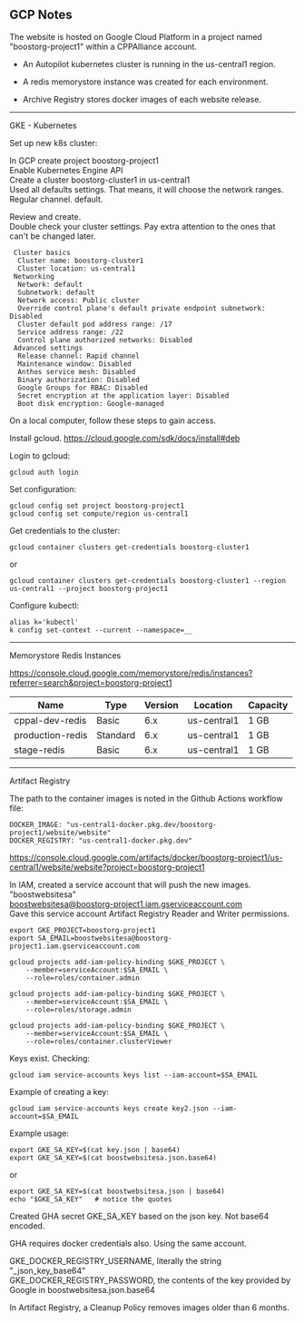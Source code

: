 <!--
Copyright (c) 2024 The C++ Alliance, Inc. (https://cppalliance.org)

Distributed under the Boost Software License, Version 1.0. (See accompanying
file LICENSE_1_0.txt or copy at http://www.boost.org/LICENSE_1_0.txt)

Official repository: https://github.com/boostorg/website-v2
-->

## GCP Notes

The website is hosted on Google Cloud Platform in a project named "boostorg-project1" within a CPPAlliance account.

- An Autopilot kubernetes cluster is running in the us-central1 region.

- A redis memorystore instance was created for each environment.

- Archive Registry stores docker images of each website release.

---

GKE - Kubernetes

Set up new k8s cluster:

In GCP create project boostorg-project1  
Enable Kubernetes Engine API  
Create a cluster boostorg-cluster1 in us-central1  
Used all defaults settings. That means, it will choose the network ranges.  
Regular channel. default.  

Review and create.    
Double check your cluster settings. Pay extra attention to the ones that can't be changed later.  

```
 Cluster basics
  Cluster name: boostorg-cluster1 
  Cluster location: us-central1 
 Networking
  Network: default
  Subnetwork: default
  Network access: Public cluster 
  Override control plane's default private endpoint subnetwork: Disabled
  Cluster default pod address range: /17 
  Service address range: /22 
  Control plane authorized networks: Disabled
 Advanced settings
  Release channel: Rapid channel
  Maintenance window: Disabled
  Anthos service mesh: Disabled 
  Binary authorization: Disabled
  Google Groups for RBAC: Disabled
  Secret encryption at the application layer: Disabled
  Boot disk encryption: Google-managed
``` 

On a local computer, follow these steps to gain access.  

Install gcloud. https://cloud.google.com/sdk/docs/install#deb

Login to gcloud:

```
gcloud auth login
```

Set configuration: 

```
gcloud config set project boostorg-project1
gcloud config set compute/region us-central1
```

Get credentials to the cluster:

```
gcloud container clusters get-credentials boostorg-cluster1
```

or

```
gcloud container clusters get-credentials boostorg-cluster1 --region us-central1 --project boostorg-project1
```

Configure kubectl:

```
alias k='kubectl'
k config set-context --current --namespace=__
```

---

Memorystore Redis Instances

https://console.cloud.google.com/memorystore/redis/instances?referrer=search&project=boostorg-project1

| Name | Type | Version | Location | Capacity |
| ---- | ---- | ------- | -------- | -------- |
| cppal-dev-redis | Basic | 6.x | us-central1 | 1 GB |
| production-redis | Standard |	6.x | us-central1 | 1 GB |
| stage-redis |	Basic |	6.x | us-central1 | 1 GB |

---

Artifact Registry

The path to the container images is noted in the Github Actions workflow file:  

```
DOCKER_IMAGE: "us-central1-docker.pkg.dev/boostorg-project1/website/website"
DOCKER_REGISTRY: "us-central1-docker.pkg.dev"
```

https://console.cloud.google.com/artifacts/docker/boostorg-project1/us-central1/website/website?project=boostorg-project1

In IAM, created a service account that will push the new images.  
"boostwebsitesa"  
boostwebsitesa@boostorg-project1.iam.gserviceaccount.com  
Gave this service account Artifact Registry Reader and Writer permissions.  

```
export GKE_PROJECT=boostorg-project1
export SA_EMAIL=boostwebsitesa@boostorg-project1.iam.gserviceaccount.com

gcloud projects add-iam-policy-binding $GKE_PROJECT \
	--member=serviceAccount:$SA_EMAIL \
	--role=roles/container.admin

gcloud projects add-iam-policy-binding $GKE_PROJECT \
	--member=serviceAccount:$SA_EMAIL \
	--role=roles/storage.admin

gcloud projects add-iam-policy-binding $GKE_PROJECT \
	--member=serviceAccount:$SA_EMAIL \
	--role=roles/container.clusterViewer

```	

Keys exist. Checking:  
```
gcloud iam service-accounts keys list --iam-account=$SA_EMAIL
```	

Example of creating a key:    
```
gcloud iam service-accounts keys create key2.json --iam-account=$SA_EMAIL
```

Example usage:  
```
export GKE_SA_KEY=$(cat key.json | base64)  
export GKE_SA_KEY=$(cat boostwebsitesa.json.base64)  
```
or  
```
export GKE_SA_KEY=$(cat boostwebsitesa.json | base64)
echo "$GKE_SA_KEY"   # notice the quotes
```

Created GHA secret GKE_SA_KEY based on the json key. Not base64 encoded.  

GHA requires docker credentials also. Using the same account.  

GKE_DOCKER_REGISTRY_USERNAME, literally the string "_json_key_base64"  
GKE_DOCKER_REGISTRY_PASSWORD, the contents of the key provided by Google in boostwebsitesa.json.base64  

In Artifact Registry, a Cleanup Policy removes images older than 6 months.  
